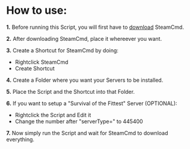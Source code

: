 # How to use:

**1.** Before running this Script, you will first have to [download](https://steamcdn-a.akamaihd.net/client/installer/steamcmd.zip) SteamCmd.

**2.** After downloading SteamCmd, place it whereever you want.

**3.** Create a Shortcut for SteamCmd by doing:
- Rightclick SteamCmd
- Create Shortcut

**4.** Create a Folder where you want your Servers to be installed.

**5.** Place the Script and the Shortcut into that Folder.

**6.** If you want to setup a "Survival of the Fittest" Server (OPTIONAL):
- Rightclick the Script and Edit it
- Change the number after "serverType=" to 445400

**7.** Now simply run the Script and wait for SteamCmd to download everything.
	 